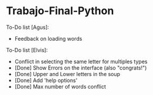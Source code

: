 # Trabajo-Final-Python
To-Do list [Agus]:
- Feedback on loading words

To-Do list [Elvis]:
- Conflict in selecting the same letter for multiples types 
- [Done] Show Errors on the interface (also "congrats!")
- [Done] Upper and Lower letters in the soup
- [Done] Add 'help options' 
- [Done] Max number of words conflict
